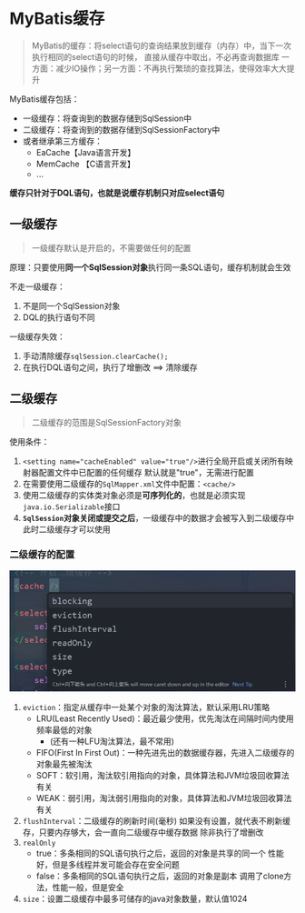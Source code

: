 # MyBatis缓存
> MyBatis的缓存：将select语句的查询结果放到缓存（内存）中，当下一次执行相同的select语句的时候，
> 直接从缓存中取出，不必再查询数据库
> 一方面：减少IO操作；另一方面：不再执行繁琐的查找算法，使得效率大大提升

MyBatis缓存包括：
- 一级缓存：将查询到的数据存储到SqlSession中
- 二级缓存：将查询到的数据存储到SqlSessionFactory中
- 或者继承第三方缓存：
  - EaCache【Java语言开发】
  - MemCache 【C语言开发】
  - ...

**缓存只针对于DQL语句，也就是说缓存机制只对应select语句**

## 一级缓存
> 一级缓存默认是开启的，不需要做任何的配置

原理：只要使用**同一个SqlSession对象**执行同一条SQL语句，缓存机制就会生效

不走一级缓存： 
1. 不是同一个SqlSession对象
2. DQL的执行语句不同

一级缓存失效：
1. 手动清除缓存`sqlSession.clearCache();`
2. 在执行DQL语句之间，执行了增删改 ==> 清除缓存

## 二级缓存
> 二级缓存的范围是SqlSessionFactory对象

使用条件：
1. `<setting name="cacheEnabled" value="true"/>`进行全局开启或关闭所有映射器配置文件中已配置的任何缓存
    默认就是"true"，无需进行配置
2. 在需要使用二级缓存的`SqlMapper.xml`文件中配置：`<cache/>`
3. 使用二级缓存的实体类对象必须是**可序列化的**，也就是必须实现`java.io.Serializable`接口
4. **`SqlSession`对象关闭或提交之后**，一级缓存中的数据才会被写入到二级缓存中
   此时二级缓存才可以使用

### 二级缓存的配置
![img.png](img.png)
1. `eviction`：指定从缓存中一处某个对象的淘汰算法，默认采用LRU策略
    - LRU(Least Recently Used)：最近最少使用，优先淘汰在间隔时间内使用频率最低的对象
      - (还有一种LFU淘汰算法，最不常用)
    - FIFO(First In First Out)：一种先进先出的数据缓存器，先进入二级缓存的对象最先被淘汰
    - SOFT：软引用，淘汰软引用指向的对象，具体算法和JVM垃圾回收算法有关
    - WEAK：弱引用，淘汰弱引用指向的对象，具体算法和JVM垃圾回收算法有关
2. `flushInterval`：二级缓存的刷新时间(毫秒)
                    如果没有设置，就代表不刷新缓存，只要内存够大，会一直向二级缓存中缓存数据
                    除非执行了增删改
3. `realOnly`
   - true：多条相同的SQL语句执行之后，返回的对象是共享的同一个
           性能好，但是多线程并发可能会存在安全问题
   - false：多条相同的SQL语句执行之后，返回的对象是副本
            调用了clone方法，性能一般，但是安全
4. `size`：设置二级缓存中最多可储存的java对象数量，默认值1024